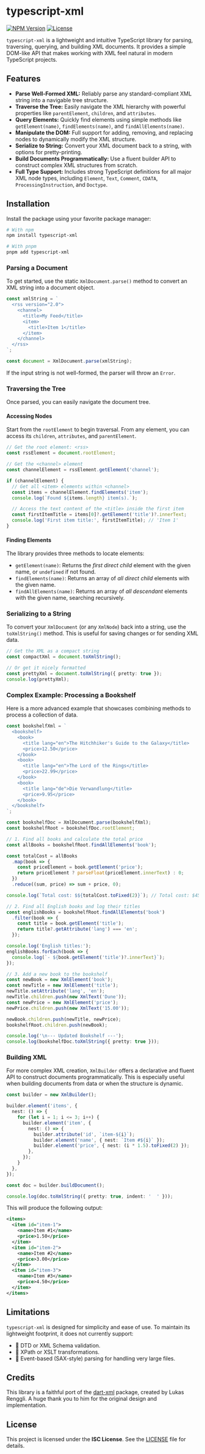 # typescript-xml

[![NPM Version](https://img.shields.io/npm/v/typescript-xml.svg)](https://www.npmjs.com/package/typescript-xml)
[![License](https://img.shields.io/npm/l/typescript-xml.svg)](./LICENSE)

`typescript-xml` is a lightweight and intuitive TypeScript library for parsing, traversing, querying, and building XML documents. It provides a simple DOM-like API that makes working with XML feel natural in modern TypeScript projects.

## Features

- **Parse Well-Formed XML:** Reliably parse any standard-compliant XML string into a navigable tree structure.
- **Traverse the Tree:** Easily navigate the XML hierarchy with powerful properties like `parentElement`, `children`, and `attributes`.
- **Query Elements:** Quickly find elements using simple methods like `getElement(name)`, `findElements(name)`, and `findAllElements(name)`.
- **Manipulate the DOM:** Full support for adding, removing, and replacing nodes to dynamically modify the XML structure.
- **Serialize to String:** Convert your XML document back to a string, with options for pretty-printing.
- **Build Documents Programmatically:** Use a fluent builder API to construct complex XML structures from scratch.
- **Full Type Support:** Includes strong TypeScript definitions for all major XML node types, including `Element`, `Text`, `Comment`, `CDATA`, `ProcessingInstruction`, and `Doctype`.

## Installation

Install the package using your favorite package manager:

```bash
# With npm
npm install typescript-xml

# With pnpm
pnpm add typescript-xml
```

### Parsing a Document

To get started, use the static `XmlDocument.parse()` method to convert an XML string into a document object.

```typescript
const xmlString = `
  <rss version="2.0">
    <channel>
      <title>My Feed</title>
      <item>
        <title>Item 1</title>
      </item>
    </channel>
  </rss>
`;

const document = XmlDocument.parse(xmlString);
```

If the input string is not well-formed, the parser will throw an `Error`.

### Traversing the Tree

Once parsed, you can easily navigate the document tree.

#### Accessing Nodes

Start from the `rootElement` to begin traversal. From any element, you can access its `children`, `attributes`, and `parentElement`.

```typescript
// Get the root element: <rss>
const rssElement = document.rootElement;

// Get the <channel> element
const channelElement = rssElement.getElement('channel');

if (channelElement) {
  // Get all <item> elements within <channel>
  const items = channelElement.findElements('item');
  console.log(`Found ${items.length} item(s).`);

  // Access the text content of the <title> inside the first item
  const firstItemTitle = items[0]?.getElement('title')?.innerText;
  console.log('First item title:', firstItemTitle); // 'Item 1'
}
```

#### Finding Elements

The library provides three methods to locate elements:
- `getElement(name)`: Returns the *first direct child* element with the given name, or `undefined` if not found.
- `findElements(name)`: Returns an array of *all direct child* elements with the given name.
- `findAllElements(name)`: Returns an array of *all descendant* elements with the given name, searching recursively.

### Serializing to a String

To convert your `XmlDocument` (or any `XmlNode`) back into a string, use the `toXmlString()` method. This is useful for saving changes or for sending XML data.

```typescript
// Get the XML as a compact string
const compactXml = document.toXmlString();

// Or get it nicely formatted
const prettyXml = document.toXmlString({ pretty: true });
console.log(prettyXml);
```

### Complex Example: Processing a Bookshelf

Here is a more advanced example that showcases combining methods to process a collection of data.

```typescript
const bookshelfXml = `
  <bookshelf>
    <book>
      <title lang="en">The Hitchhiker's Guide to the Galaxy</title>
      <price>12.50</price>
    </book>
    <book>
      <title lang="en">The Lord of the Rings</title>
      <price>22.99</price>
    </book>
    <book>
      <title lang="de">Die Verwandlung</title>
      <price>9.95</price>
    </book>
  </bookshelf>
`;

const bookshelfDoc = XmlDocument.parse(bookshelfXml);
const bookshelfRoot = bookshelfDoc.rootElement;

// 1. Find all books and calculate the total price
const allBooks = bookshelfRoot.findAllElements('book');

const totalCost = allBooks
  .map(book => {
    const priceElement = book.getElement('price');
    return priceElement ? parseFloat(priceElement.innerText) : 0;
  })
  .reduce((sum, price) => sum + price, 0);

console.log(`Total cost: $${totalCost.toFixed(2)}`); // Total cost: $45.44

// 2. Find all English books and log their titles
const englishBooks = bookshelfRoot.findAllElements('book')
  .filter(book => {
    const title = book.getElement('title');
    return title?.getAttribute('lang') === 'en';
  });

console.log('English titles:');
englishBooks.forEach(book => {
  console.log(`- ${book.getElement('title')?.innerText}`);
});

// 3. Add a new book to the bookshelf
const newBook = new XmlElement('book');
const newTitle = new XmlElement('title');
newTitle.setAttribute('lang', 'en');
newTitle.children.push(new XmlText('Dune'));
const newPrice = new XmlElement('price');
newPrice.children.push(new XmlText('15.00'));

newBook.children.push(newTitle, newPrice);
bookshelfRoot.children.push(newBook);

console.log('\n--- Updated Bookshelf ---');
console.log(bookshelfDoc.toXmlString({ pretty: true }));
```

### Building XML

For more complex XML creation, `XmlBuilder` offers a declarative and fluent API to construct documents programmatically. This is especially useful when building documents from data or when the structure is dynamic.

```typescript
const builder = new XmlBuilder();

builder.element('items', {
  nest: () => {
    for (let i = 1; i <= 3; i++) {
      builder.element('item', {
        nest: () => {
          builder.attribute('id', `item-${i}`);
          builder.element('name', { nest: `Item #${i}` });
          builder.element('price', { nest: (i * 1.5).toFixed(2) });
        },
      });
    }
  },
});

const doc = builder.buildDocument();

console.log(doc.toXmlString({ pretty: true, indent: '  ' }));
```

This will produce the following output:

```xml
<items>
  <item id="item-1">
    <name>Item #1</name>
    <price>1.50</price>
  </item>
  <item id="item-2">
    <name>Item #2</name>
    <price>3.00</price>
  </item>
  <item id="item-3">
    <name>Item #3</name>
    <price>4.50</price>
  </item>
</items>
```

## Limitations

`typescript-xml` is designed for simplicity and ease of use. To maintain its lightweight footprint, it does not currently support:
-   🚫 DTD or XML Schema validation.
-   🚫 XPath or XSLT transformations.
-   🚫 Event-based (SAX-style) parsing for handling very large files.

## Credits

This library is a faithful port of the [dart-xml](https://github.com/renggli/dart-xml) package, created by Lukas Renggli. A huge thank you to him for the original design and implementation.

## License

This project is licensed under the **ISC License**. See the [LICENSE](./LICENSE) file for details.
